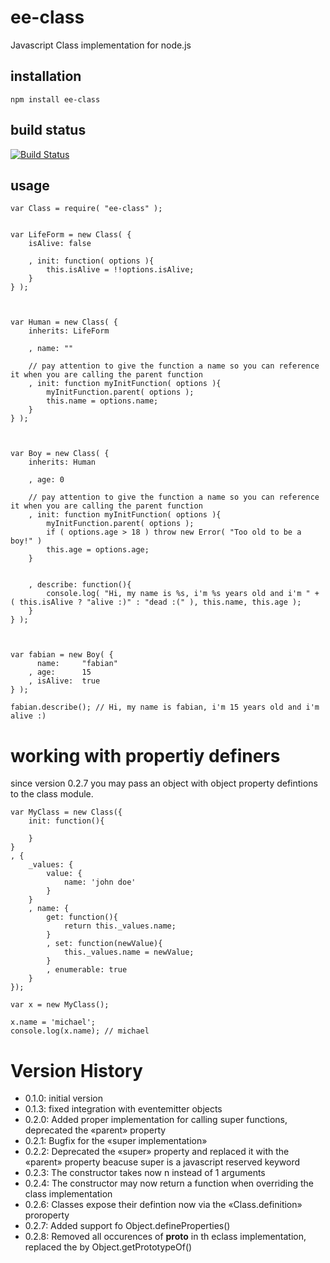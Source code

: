 # ee-class

Javascript Class implementation for node.js

## installation

    npm install ee-class


## build status

[![Build Status](https://travis-ci.org/eventEmitter/ee-class.png?branch=master)](https://travis-ci.org/eventEmitter/ee-class)


## usage

    var Class = require( "ee-class" );


    var LifeForm = new Class( {
        isAlive: false

        , init: function( options ){
            this.isAlive = !!options.isAlive;
        }
    } );



    var Human = new Class( {
        inherits: LifeForm
        
        , name: ""

        // pay attention to give the function a name so you can reference it when you are calling the parent function
        , init: function myInitFunction( options ){
            myInitFunction.parent( options );
            this.name = options.name;
        }
    } );



    var Boy = new Class( {
        inherits: Human

        , age: 0

        // pay attention to give the function a name so you can reference it when you are calling the parent function
        , init: function myInitFunction( options ){
            myInitFunction.parent( options );
            if ( options.age > 18 ) throw new Error( "Too old to be a boy!" )
            this.age = options.age;
        }


        , describe: function(){
            console.log( "Hi, my name is %s, i'm %s years old and i'm " + ( this.isAlive ? "alive :)" : "dead :(" ), this.name, this.age );
        }
    } );



    var fabian = new Boy( {
          name:     "fabian"
        , age:      15
        , isAlive:  true
    } );

    fabian.describe(); // Hi, my name is fabian, i'm 15 years old and i'm alive :)



# working with propertiy definers

since version 0.2.7 you may pass an object with object property defintions to the class module.

    var MyClass = new Class({
        init: function(){

        }
    } 
    , { 
        _values: {
            value: {
                name: 'john doe'
            }
        }
        , name: {
            get: function(){
                return this._values.name;
            }
            , set: function(newValue){
                this._values.name = newValue;
            }
            , enumerable: true
        }
    });

    var x = new MyClass();

    x.name = 'michael';
    console.log(x.name); // michael


# Version History

- 0.1.0: initial version
- 0.1.3: fixed integration with eventemitter objects
- 0.2.0: Added proper implementation for calling super functions, deprecated the «parent» property
- 0.2.1: Bugfix for the «super implementation»
- 0.2.2: Deprecated the «super» property and replaced it with the «parent» property beacuse super is a javascript reserved keyword
- 0.2.3: The constructor takes now n instead of 1 arguments
- 0.2.4: The constructor may now return a function when overriding the class implementation
- 0.2.6: Classes expose their defintion now via the «Class.definition» proroperty
- 0.2.7: Added support fo Object.defineProperties()
- 0.2.8: Removed all occurences of __proto__ in th eclass implementation, replaced the by Object.getPrototypeOf()